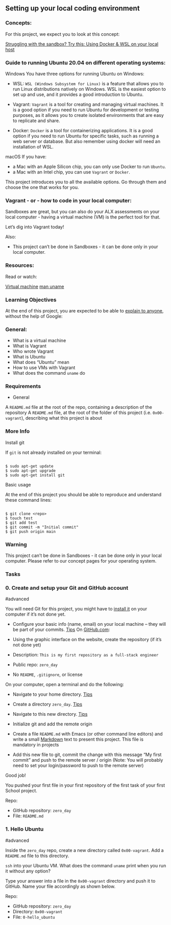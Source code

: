 Setting up your local coding environment
-----------------------------------------

### Concepts:

For this project, we expect you to look at this concept:

[Struggling with the sandbox? Try this: Using Docker & WSL on your local host](https://intranet.alxswe.com/concepts/100039 "Struggling with the sandbox? Try this: Using Docker & WSL on your local host")

### Guide to running Ubuntu 20.04 on different operating systems:

Windows You have three options for running Ubuntu on Windows:

-	WSL: `WSL (Windows Subsystem for Linux)` is a feature that allows you to run Linux distributions natively on Windows.
WSL is the easiest option to set up and use, and it provides a good introduction to Ubuntu.

-	Vagrant: `Vagrant` is a tool for creating and managing virtual machines. It is a good option if you need to run Ubuntu
for development or testing purposes, as it allows you to create isolated environments that are easy to replicate and share.

-	Docker: `Docker` is a tool for containerizing applications. It is a good option if you need to run Ubuntu for specific tasks, such as running a web server or database. But also remember using docker will need an installation of WSL.

macOS If you have:

-	a Mac with an Apple Silicon chip, you can only use Docker to run `Ubuntu`.
-	a Mac with an Intel chip, you can use `Vagrant` or `Docker`.

This project introduces you to all the available options. Go through them and choose the one that works for you.

### Vagrant - or - how to code in your local computer:

Sandboxes are great, but you can also do your ALX assessments on your local computer - having a virtual machine (VM) is the perfect tool for that.

Let’s dig into Vagrant today!

Also:

-	This project can’t be done in Sandboxes - it can be done only in your local computer.

### Resources:

Read or watch:

[Virtual machine](https://intranet.alxswe.com/rltoken/eoV8V_5fgzW_UhJ3PtVyWw "Virtual machine")
[man uname](https://intranet.alxswe.com/rltoken/Z4MowYniH5YJoZo4jZgIBw "man uname")

### Learning Objectives

At the end of this project, you are expected to be able to [explain to anyone](https://intranet.alxswe.com/rltoken/g5OVhHRsT0jjsvUI1Y8jgw "explain to anyone"), without the help of Google:

### General:

-	What is a virtual machine
-	What is Vagrant
-	Who wrote Vagrant
-	What is Ubuntu
-	What does “Ubuntu” mean
-	How to use VMs with Vagrant
-	What does the command `uname` do


### Requirements

-	General

A `README.md` file at the root of the repo, containing a description of the repository
A `README.md` file, at the root of the folder of this project (i.e. `0x00-vagrant`), describing what this project is about

### More Info

Install git

If `git` is not already installed on your terminal:

```

$ sudo apt-get update
$ sudo apt-get upgrade
$ sudo apt-get install git

```

Basic usage

At the end of this project you should be able to reproduce and understand these command lines:

```

$ git clone <repo>
$ touch test
$ git add test
$ git commit -m "Initial commit"
$ git push origin main

```

### Warning

This project can’t be done in Sandboxes - it can be done only in your local computer. Please refer to our concept pages for your operating system.

### Tasks

### 0\. Create and setup your Git and GitHub account
#advanced

You will need Git for this project, you might have to [install it](https://intranet.alxswe.com/rltoken/7kPsched1VMPOY2bdvZvGQ "install it") on your computer if it’s not done yet.

-	Configure your basic info (name, email) on your local machine – they will be part of your commits. [Tips](https://intranet.alxswe.com/rltoken/oAAqmPJ1ftZZhUjaw7FvjA "Tips")
On [GitHub.com](https://intranet.alxswe.com/rltoken/4vp5Qze3WATHKtytzT2_UA "Github.com"):

-	Using the graphic interface on the website, create the repository (if it’s not done yet)

-	Description: `This is my first repository as a full-stack engineer`
-	Public repo: `zero_day`
-	No `README`, `.gitignore`, or license

On your computer, open a terminal and do the following:

-	Navigate to your home directory. [Tips](https://intranet.alxswe.com/rltoken/YeOwsN-vhfSCbNjgE01Gag "Tips")
-	Create a directory `zero_day`. [Tips](https://intranet.alxswe.com/rltoken/hWrqqlilEv8L6yqpyt1TTA "Tips")
-	Navigate to this new directory. [Tips](https://intranet.alxswe.com/rltoken/za58mq537U6U775osQ8bfQ "Tips")
-	Initialize git and add the remote origin

-	Create a file `README.md` with Emacs (or other command line editors) and write a small [Markdown](https://intranet.alxswe.com/rltoken/VV79mKOEf5mXVbKpH4i63Q "Markdown") text to present this project. This file is mandatory in projects
-	Add this new file to git, commit the change with this message “My first commit” and push to the remote server / origin (Note: You will probably need to set your login/password to push to the remote server)

Good job!

You pushed your first file in your first repository of the first task of your first School project.

Repo:

-	GitHub repository: `zero_day`
-	File: `README.md`

### 1\. Hello Ubuntu
#advanced

Inside the `zero_day` repo, create a new directory called `0x00-vagrant`. Add a `README.md` file to this directory.

`ssh` into your Ubuntu VM. What does the command `uname` print when you run it without any option?

Type your answer into a file in the `0x00-vagrant` directory and push it to GitHub. Name your file accordingly as shown below.

Repo:

-	GitHub repository: `zero_day`
-	Directory: `0x00-vagrant`
-	File: `0-hello_ubuntu`
